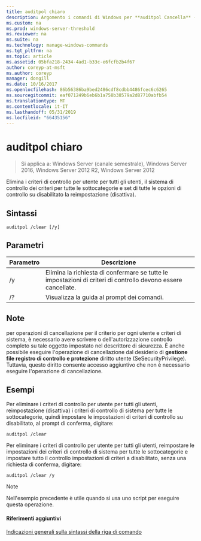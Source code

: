 ```yaml
---
title: auditpol chiaro
description: Argomento i comandi di Windows per **auditpol Cancella** -Elimina i criteri di controllo per utente per tutti gli utenti, il sistema di controllo dei criteri per tutte le sottocategorie e set di tutte le opzioni di controllo su disabilitato la reimpostazione (disattiva).
ms.custom: na
ms.prod: windows-server-threshold
ms.reviewer: na
ms.suite: na
ms.technology: manage-windows-commands
ms.tgt_pltfrm: na
ms.topic: article
ms.assetid: 05bfa218-2434-4ad1-b33c-e6fcfb2b4f67
author: coreyp-at-msft
ms.author: coreyp
manager: dongill
ms.date: 10/16/2017
ms.openlocfilehash: 86b56386ba9bed2486cdf8cdbb4486fcec6c6265
ms.sourcegitcommit: eaf071249b6eb6b1a758b38579a2d87710abfb54
ms.translationtype: MT
ms.contentlocale: it-IT
ms.lasthandoff: 05/31/2019
ms.locfileid: "66435156"
---
```

# <a name="auditpol-clear"></a>auditpol chiaro

>Si applica a: Windows Server (canale semestrale), Windows Server 2016, Windows Server 2012 R2, Windows Server 2012

Elimina i criteri di controllo per utente per tutti gli utenti, il sistema di controllo dei criteri per tutte le sottocategorie e set di tutte le opzioni di controllo su disabilitato la reimpostazione (disattiva).

## <a name="syntax"></a>Sintassi
```
auditpol /clear [/y]
```
## <a name="parameters"></a>Parametri

| Parametro |                                   Descrizione                                    |
|-----------|----------------------------------------------------------------------------------|
|    /y     | Elimina la richiesta di confermare se tutte le impostazioni di criteri di controllo devono essere cancellate. |
|    /?     |                       Visualizza la guida al prompt dei comandi.                       |

## <a name="remarks"></a>Note
per operazioni di cancellazione per il criterio per ogni utente e criteri di sistema, è necessario avere scrivere o dell'autorizzazione controllo completo su tale oggetto impostato nel descrittore di sicurezza. È anche possibile eseguire l'operazione di cancellazione dal desiderio di **gestione file registro di controllo e protezione** diritto utente (SeSecurityPrivilege). Tuttavia, questo diritto consente accesso aggiuntivo che non è necessario eseguire l'operazione di cancellazione.
## <a name="BKMK_examples"></a>Esempi
Per eliminare i criteri di controllo per utente per tutti gli utenti, reimpostazione (disattiva) i criteri di controllo di sistema per tutte le sottocategorie, quindi impostare le impostazioni di criteri di controllo su disabilitato, al prompt di conferma, digitare:
```
auditpol /clear
```
Per eliminare i criteri di controllo per utente per tutti gli utenti, reimpostare le impostazioni dei criteri di controllo di sistema per tutte le sottocategorie e impostare tutto il controllo impostazioni di criteri a disabilitato, senza una richiesta di conferma, digitare:
```
auditpol /clear /y
```
> [!NOTE]
> Nell'esempio precedente è utile quando si usa uno script per eseguire questa operazione.
> #### <a name="additional-references"></a>Riferimenti aggiuntivi
> [Indicazioni generali sulla sintassi della riga di comando](command-line-syntax-key.md)
